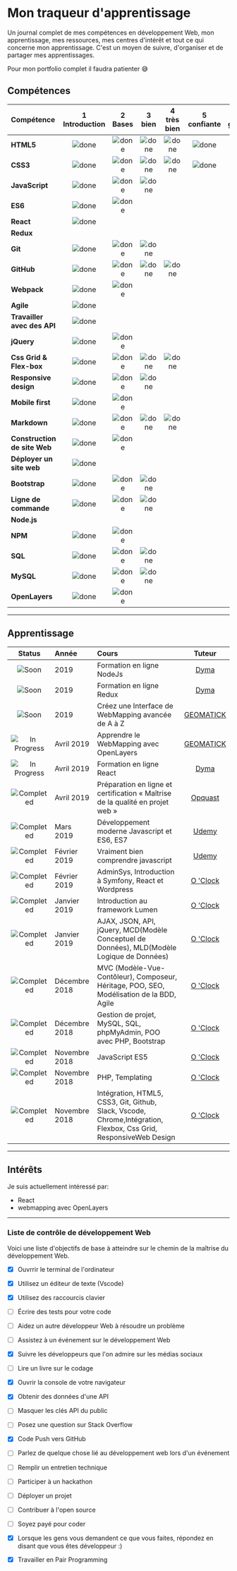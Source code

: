 # Mon traqueur d'apprentissage

Un journal complet de mes compétences en développement Web, mon apprentissage, mes ressources, mes centres d'intérêt et tout ce qui concerne mon apprentissage. C'est un moyen de suivre, d'organiser et de partager mes apprentissages.

Pour mon portfolio complet il faudra patienter :sweat_smile:

## Compétences

[done]: https://user-images.githubusercontent.com/29199184/32275438-8385f5c0-bf0b-11e7-9406-42265f71e2bd.png "Done"

|               Compétence              | 1<br>Introduction | 2<br>Bases   | 3<br>bien     | 4<br>très bien | 5<br>confiante | 6<br>génial    |
|:-------------------------------- |:-----------------:|:-------------:|:-------------:|:----------------:|:--------------:|:---------------:|
|**HTML5**                         | ![done][done]     | ![done][done] | ![done][done] | ![done][done]    | ![done][done]  |                 |
|**CSS3**                          | ![done][done]     | ![done][done] | ![done][done] | ![done][done]    | ![done][done]  |                 |
|**JavaScript**                    | ![done][done]     | ![done][done] | ![done][done] |                  |                |                 |
|**ES6**                           | ![done][done]     | ![done][done] |               |                  |                |                 |
|**React**                         | ![done][done]     |               |               |                  |                |                 |
|**Redux**                         |                   |               |               |                  |                |                 |        |
|**Git**                           | ![done][done]     | ![done][done] | ![done][done] |                  |                |                 |        |
|**GitHub**                        | ![done][done]     | ![done][done] | ![done][done] | ![done][done]    |                |                 |        |
|**Webpack**                       | ![done][done]     | ![done][done] |               |                  |                |                 |
|**Agile**                         | ![done][done]     |               |               |                  |                |                 |        |
|**Travailler avec des API**             | ![done][done]     |               |               |                  |                |                 |
|**jQuery**                        | ![done][done]     | ![done][done] |               |                  |                |                 |
|**Css Grid & Flex-box**           | ![done][done]     | ![done][done] | ![done][done] | ![done][done]    |                |                 |
|**Responsive design**             | ![done][done]     | ![done][done] | ![done][done] |                  |                |                 |
|**Mobile first**                  | ![done][done]     | ![done][done] |               |                  |                |                 |        |
|**Markdown**                      | ![done][done]     | ![done][done] | ![done][done] | ![done][done]    |                |                 |
|**Construction de site Web**      | ![done][done]     | ![done][done] |               |                  |                |                 |
|**Déployer un site web**          | ![done][done]     |             |               |                  |                |                 |
|**Bootstrap**                     | ![done][done]     | ![done][done] | ![done][done] |                  |                |                 |
|**Ligne de commande**             | ![done][done]     | ![done][done] | ![done][done] |                  |                |                 |
|**Node.js**                       |                   |               |               |                  |                |                 |
|**NPM**                           | ![done][done]     | ![done][done] |               |                  |                |                 |        |
|**SQL**                           | ![done][done]     | ![done][done] | ![done][done] |                  |                |                 |
|**MySQL**                         | ![done][done]     | ![done][done] | ![done][done] |                  |                |                |
|**OpenLayers**                    | ![done][done]     | ![done][done] |  |                  |                |                |

----
## Apprentissage

[//]: # (Status images)

[Completed]: https://user-images.githubusercontent.com/29199184/32275438-8385f5c0-bf0b-11e7-9406-42265f71e2bd.png "Completed"
[In Progress]: https://user-images.githubusercontent.com/29199184/34462881-7305ddac-ee4d-11e7-9b57-589424820da4.png "In Progress"
[Soon]: https://user-images.githubusercontent.com/29199184/34462916-d5c37bd4-ee4d-11e7-9f4a-d57f2243281b.png "Soon"

|            Status           |   Année   | Cours                                                         |                Tuteur                        |
|:---------------------------:|:---------|:----------------------------------------------------------------|:-------------------------------------------:|
| ![Soon][Soon] |  2019       | Formation en ligne NodeJs                               | [Dyma](https://dyma.fr/)              |
| ![Soon][Soon] |  2019       | Formation en ligne Redux                                | [Dyma](https://dyma.fr/)              |
| ![Soon][Soon] |  2019       | Créez une Interface de WebMapping avancée de A à Z                                | [GEOMATICK](https://www.geomatick.com/formations-sig-qgis-geoserver-openlayers-leaflet/)              |
| ![In Progress][In Progress] | Avril 2019       | Apprendre le WebMapping avec OpenLayers                 | [GEOMATICK](https://www.geomatick.com/formations-sig-qgis-geoserver-openlayers-leaflet/)              |
| ![In Progress][In Progress] | Avril 2019       | Formation en ligne React                                | [Dyma](https://dyma.fr/)              |
| ![Completed][Completed]     | Avril 2019       | Préparation en ligne et certification « Maîtrise de la qualité en projet web » | [Opquast](https://www.opquast.com/formation/)
| ![Completed][Completed]     | Mars 2019        | Développement moderne Javascript et ES6, ES7            | [Udemy](https://www.udemy.com/javascript-es6-es7/)|
| ![Completed][Completed]     | Février 2019     | Vraiment bien comprendre javascript                     | [Udemy](https://www.udemy.com/comprendre-javascript/) |
| ![Completed][Completed]     | Février 2019     | AdminSys, Introduction à Symfony, React et Wordpress                               | [O 'Clock](https://oclock.io/)  |
| ![Completed][Completed]     | Janvier 2019     | Introduction au framework Lumen                 | [O 'Clock](https://oclock.io/)  |
| ![Completed][Completed]     | Janvier 2019     | AJAX, JSON, API, jQuery, MCD(Modèle Conceptuel de Données), MLD(Modèle Logique de Données)                                          | [O 'Clock](https://oclock.io/)  |
| ![Completed][Completed]     | Décembre 2018    | MVC (Modèle-Vue-Contôleur), Composeur, Héritage, POO, SEO, Modélisation de la BDD, Agile  | [O 'Clock](https://oclock.io/) |
| ![Completed][Completed]     | Décembre 2018    | Gestion de projet, MySQL, SQL, phpMyAdmin, POO avec PHP, Bootstrap                                | [O 'Clock](https://oclock.io/)    |
| ![Completed][Completed]     | Novembre 2018    | JavaScript ES5                                                     | [O 'Clock](https://oclock.io/)    |
| ![Completed][Completed]     | Novembre 2018    | PHP, Templating                           | [O 'Clock](https://oclock.io/)     |
| ![Completed][Completed]     | Novembre 2018    | Intégration, HTML5, CSS3, Git, Github, Slack, Vscode, Chrome,Intégration, Flexbox, Css Grid, ResponsiveWeb Design | [O 'Clock](https://oclock.io/)     |

----

## Intérêts

Je suis actuellement intéressé par:

+ React
+ webmapping avec OpenLayers

----
### Liste de contrôle de développement Web

Voici une liste d'objectifs de base à atteindre sur le chemin de la maîtrise du développement Web.

* [x] Ouvrrir le terminal de l'ordinateur
* [x] Utilisez un éditeur de texte (Vscode)
* [x] Utilisez des raccourcis clavier
* [ ] Écrire des tests pour votre code
* [ ] Aidez un autre développeur Web à résoudre un problème
* [ ] Assistez à un événement sur le développement Web
* [x] Suivre les développeurs que l'on admire sur les médias sociaux
* [ ] Lire un livre sur le codage
* [x] Ouvrir la console de votre navigateur
* [x] Obtenir des données d'une API
* [ ] Masquer les clés API du public
* [ ] Posez une question sur Stack Overflow
* [x] Code Push vers GitHub
* [ ] Parlez de quelque chose lié au développement web lors d'un événement
* [ ] Remplir un entretien technique
* [ ] Participer à un hackathon
* [ ] Déployer un projet
* [ ] Contribuer à l'open source
* [ ] Soyez payé pour coder
* [x] Lorsque les gens vous demandent ce que vous faites, répondez en disant que vous êtes développeur :)
* [x] Travailler en Pair Programming

